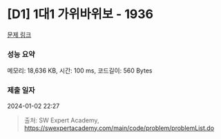 # [D1] 1대1 가위바위보 - 1936 

[문제 링크](https://swexpertacademy.com/main/code/problem/problemDetail.do?contestProbId=AV5PjKXKALcDFAUq) 

### 성능 요약

메모리: 18,636 KB, 시간: 100 ms, 코드길이: 560 Bytes

### 제출 일자

2024-01-02 22:27



> 출처: SW Expert Academy, https://swexpertacademy.com/main/code/problem/problemList.do